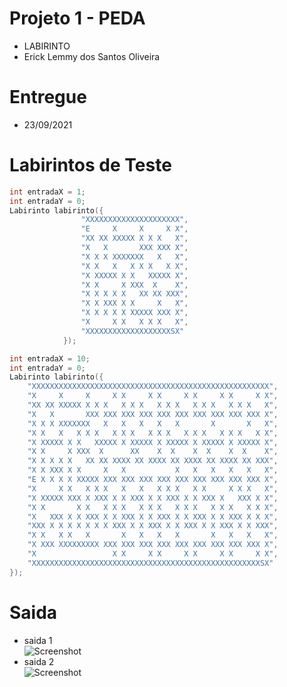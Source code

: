 
# Projeto 1 - PEDA
- LABIRINTO
- Erick Lemmy dos Santos Oliveira

# Entregue 
- 23/09/2021 
  
# Labirintos de Teste 
~~~cpp
int entradaX = 1;
int entradaY = 0;
Labirinto labirinto({
                "XXXXXXXXXXXXXXXXXXXXX",
                "E     X     X     X X",
                "XX XX XXXXX X X X   X",
                "X   X       XXX XXX X",
                "X X X XXXXXXX   X   X",
                "X X   X   X X X   X X",
                "X XXXXX X X   XXXXX X",
                "X X     X XXX  X    X",
                "X X X X X   XX XX XXX",
                "X X XXX X X     X   X",
                "X X X X X XXXXX XXX X",
                "X     X X   X X X   X",
                "XXXXXXXXXXXXXXXXXXXSX"
            });
~~~

~~~cpp
int entradaX = 10;
int entradaY = 0;
Labirinto labirinto({
    "XXXXXXXXXXXXXXXXXXXXXXXXXXXXXXXXXXXXXXXXXXXXXXXXXXXXX",
    "X     X     X     X X     X X     X X     X X     X X",
    "XX XX XXXXX X X X   X X X   X X X   X X X   X X X   X",
    "X   X       XXX XXX XXX XXX XXX XXX XXX XXX XXX XXX X",
    "X X X XXXXXXX   X   X   X   X   X       X       X   X",
    "X X   X   X X X   X X X   X X X   X X X   X X X   X X",
    "X XXXXX X X   XXXXX X XXXXX X XXXXX X XXXXX X XXXXX X",
    "X X     X XXX  X      XX    X  X    X  X    X  X    X",
    "X X X X X   XX XX XXXX XX XXXX XX XXXX XX XXXX XX XXX",
    "X X XXX X X     X   X           X   X   X   X   X   X",
    "E X X X X XXXXX XXX XXX XXX XXX XXX XXX XXX XXX XXX X",
    "X     X X   X X X   X   X   X X X   X X     X X X   X",
    "X XXXXX XXX X XXX X X XXX X X XXX X X XXX X   XXX X X",
    "X X       X X   X X X   X X X   X X X   X X X   X X X",
    "X   XXX X X XXX X X XXX X X XXX X X XXX X X XXX X X X",
    "XXX X X X X X X X XXX X X XXX X X XXX X X XXX X X XXX",
    "X X   X X   X       X   X   X   X       X   X   X   X",
    "X XXX XXXXXXXXX XXX XXX XXX XXX XXX XXX XXX XXX XXX X",
    "X                 X X     X X     X X     X X     X X",
    "XXXXXXXXXXXXXXXXXXXXXXXXXXXXXXXXXXXXXXXXXXXXXXXXXXXSX"
});
~~~

# Saida 
- saida 1 <br>
![Screenshot](https://cdn.discordapp.com/attachments/840637212126347264/896536414118899722/screenshot_1.png)
- saida 2 <br>
![Screenshot](https://cdn.discordapp.com/attachments/840637212126347264/896536417721782302/screenshot_2.png)